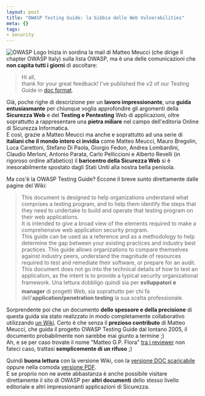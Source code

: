 ```yaml
--- 
layout: post
title: "OWASP Testing Guide: la bibbia delle Web Vulnerabilities"
meta: {}
tags: 
- security
---
```

![OWASP Logo](http://www.lastknight.com//download/20070213_owasp.gif)
Inizia in sordina la mail di Matteo Meucci (che dirige il chapter OWASP Italy) sulla lista OWASP, ma è una delle comunicazioni che **non capita tutti i giorni** di ascoltare:
> Hi all,  
> thank for your great feedback!
> I've published the v2 of our Testing Guide in [doc format](http://www.owasp.org/index.php/Image:OWASP_Testing_Guide_v2_doc.zip).  
  
Già, poche righe di descrizione per un **lavoro impressionante**, una **guida entusiasmante** per chiunque voglia approfondire gli argomenti della **Sicurezza Web** e del **Testing  e Pentesting** Web di applicazioni, oltre soprattutto a rappresentare una **pietra miliare** nel campo dell'editoria Online di Sicurezza Informatica.  
E così, grazie a Matteo Meucci ma anche e soprattutto ad una serie di **italiani che il mondo intero ci invidia** come Matteo Meucci, Mauro Bregolin, Luca Carettoni, Stefano Di Paola, Giorgio Fedon, Andrea Lombardini, Claudio Merloni, Antonio Parata, Carlo Pelliccioni e Alberto Revelli (in rigoroso ordine alfabetico) il **baricentro della Sicurezza Web** si è inesorabilmente spostato dagli Stati Uniti alla nostra bella penisola.  
  
Ma cos'è la OWASP Testing Guide? Eccone il breve sunto direttamente dalle pagine del Wiki:
> This document is designed to help organizations understand what comprises a testing program, and to help them identify the steps that they need to undertake to build and operate that testing program on their web applications.  
> It is intended to give a broad view of the elements required to make a comprehensive web application security program.  
> This guide can be used as a reference and as a methodology to help determine the gap between your existing practices and industry best practices. This guide allows organizations to compare themselves against industry peers, understand the magnitude of resources required to test and remediate their software, or prepare for an audit.  
> This document does not go into the technical details of how to test an application, as the intent is to provide a typical security organizational framework.
Una lettura dobbligo quindi sia per **sviluppatori e manager** di progetti Web, sia soprattutto per chi fa dell'**application/penetration testing** la sua scelta professionale.  
  
Sorprendente poi che un documento **dello spessore e della precisione** di questa guida sia stato realizzato in modo completamente collaborativo utilizzando [un Wiki](http://www.owasp.org/index.php/OWASP_Testing_Guide_v2_Table_of_Contents). Certo è che senza il **prezioso contributo** di Matteo Meucci, che guida il progetto OWASP Testing Guide dal lontano 2005, il documento probabilmente non sarebbe mai giunto a termine ;)  
Ah, e se per caso trovate il nome "Matteo G.P. Flora" [tra i reviewer](http://www.owasp.org/index.php/Testing_Guide_Frontispiece#Reviewers) non fateci caso, trattasi **semplicemente di un rifuso** ;)  
  
Quindi **buona lettura** con la versione Wiki, con la [versione DOC scaricabile](http://www.owasp.org/index.php/Image:OWASP_Testing_Guide_v2_doc.zip) oppure nella comoda [versione PDF](http://www.owasp.org/index.php/Image:OWASP_Testing_Guide_v2_pdf.zip).  
E se proprio non ne avete abbastanza è anche possibile visitare direttamente il sito di OWASP per **altri documenti** dello stesso livello editoriale e altri impressionanti applicazioni di Sicurezza. 
